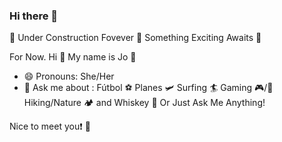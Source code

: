 ### Hi there 👋

🚧 Under Construction Fovever 🚧 Something Exciting Awaits 🤯

For Now. Hi 👋 My name is Jo 🐸
- 😄 Pronouns: She/Her
- 💬 Ask me about : Fútbol ⚽ Planes 🛩 Surfing 🏄 Gaming 🎮/🎲 Hiking/Nature 🏕️ and Whiskey 🍻 Or Just Ask Me Anything!  

Nice to meet you❗ 🤝
